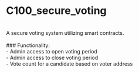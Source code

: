 # C100_secure_voting
<br>
A secure voting system utilizing smart contracts.
<br>
<br>
### Functionality:
<br>
- Admin access to open voting period
<br>
- Admin access to close voting period
<br>
- Vote count for a candidate based on voter address
